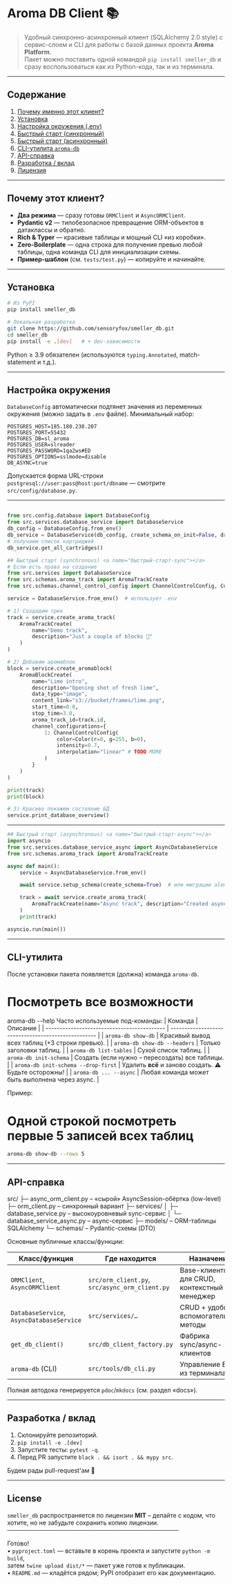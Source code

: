 # Aroma DB Client 📚

> Удобный синхронно-асинхронный клиент (SQLAlchemy 2.0 style) с сервис-слоем и CLI для работы
> с базой данных проекта **Aroma Platform**.  
> Пакет можно поставить одной командой `pip install smeller_db`
> и сразу воспользоваться как из Python-кода, так и из терминала.

---

## Содержание

1. [Почему именно этот клиент?](#почему-этот-клиент)
2. [Установка](#установка)
3. [Настройка окружения (.env)](#настройка-окружения)
4. [Быстрый старт (синхронный)](#быстрый-старт-sync)
5. [Быстрый старт (асинхронный)](#быстрый-старт-async)
6. [CLI-утилита `aroma-db`](#cli-утилита)
7. [API-справка](#api-справка)
8. [Разработка / вклад](#разработка--вклад)
9. [Лицензия](#license)

---

## Почему этот клиент?

* **Два режима** — сразу готовы `ORMClient` и `AsyncORMClient`.
* **Pydantic v2** — типобезопасное превращение ORM-объектов в датаклассы и обратно.
* **Rich & Typer** — красивые таблицы и мощный CLI «из коробки».
* **Zero-Boilerplate** — одна строка для получения превью любой таблицы,
  одна команда CLI для инициализации схемы.
* **Пример-шаблон** (см. `tests/test.py`) — копируйте и начинайте.

---

## Установка

```bash
# Из PyPI
pip install smeller_db

# Локальная разработка
git clone https://github.com/sensoryfox/smeller_db.git
cd smeller_db
pip install -e .[dev]   # + dev-зависимости
```
Python ≥ 3.9 обязателен (используются `typing.Annotated`, match-statement и т.д.).

---

## Настройка окружения

`DatabaseConfig` автоматически подтянет значения из переменных окружения
(можно задать в `.env` файле). Минимальный набор:

```
POSTGRES_HOST=185.180.230.207
POSTGRES_PORT=55432
POSTGRES_DB=sl_aroma
POSTGRES_USER=slreader
POSTGRES_PASSWORD=1qa2ws#ED
POSTGRES_OPTIONS=sslmode=disable  
DB_ASYNC=true
```

Допускается форма URL-строки `postgresql://user:pass@host:port/dbname` — смотрите
`src/config/database.py`.

---
```py

from src.config.database import DatabaseConfig
from src.services.database_service import DatabaseService
db_config = DatabaseConfig.from_env()
db_service = DatabaseService(db_config, create_schema_on_init=False, drop_all_on_init=False)
# получаем список картриджей
db_service.get_all_cartridges()

## Быстрый старт (synchronous) <a name="быстрый-старт-sync"></a>
# Если есть права на создание
from src.services import DatabaseService
from src.schemas.aroma_track import AromaTrackCreate
from src.schemas.channel_control_config import ChannelControlConfig, Color

service = DatabaseService.from_env()  # использует .env

# 1) Создадим трек
track = service.create_aroma_track(
    AromaTrackCreate(
        name="Demo track",
        description="Just a couple of blocks 🙂"
    )
)

# 2) Добавим аромаблок
block = service.create_aromablock(
    AromaBlockCreate(
        name="Lime intro",
        description="Opening shot of fresh lime",
        data_type="image",
        content_link="s3://bucket/frames/lime.png",
        start_time=0.0,
        stop_time=3.0,
        aroma_track_id=track.id,
        channel_configurations={
            1: ChannelControlConfig(
                color=Color(r=0, g=255, b=0),
                intensity=0.7,
                interpolation="linear" # TODO MORE
            )
        }
    )
)

print(track)
print(block)

# 3) Красиво покажем состояние БД
service.print_database_overview()
```
---
```py
## Быстрый старт (asynchronous) <a name="быстрый-старт-async"></a>
import asyncio
from src.services.database_service_async import AsyncDatabaseService
from src.schemas.aroma_track import AromaTrackCreate

async def main():
    service = AsyncDatabaseService.from_env()

    await service.setup_schema(create_schema=True)  # или миграции alembic

    track = await service.create_aroma_track(
        AromaTrackCreate(name="Async track", description="Created asynchronously")
    )
    print(track)

asyncio.run(main())
```
---

## CLI-утилита <a name="cli-утилита"></a>

После установки пакета появляется (должна) команда `aroma-db`.
# Посмотреть все возможности
aroma-db --help
Часто используемые под-команды:
| Команда | Описание |
| ------------------------------------------- | --------------------------------------------------- |
| `aroma-db show-db` | Красивый вывод всех таблиц (+3 строки превью). |
| `aroma-db show-db --headers` | Только заголовки таблиц. |
| `aroma-db list-tables` | Сухой список таблиц. |
| `aroma-db init-schema` | Создать (если нужно – пересоздать) все таблицы. |
| `aroma-db init-schema --drop-first` | Удалить **всё** и заново создать. ⚠ Будьте осторожны! |
| `aroma-db ... --async` | Любая команда может быть выполнена через async. |

Пример:
# Одной строкой посмотреть первые 5 записей всех таблиц

```bash
aroma-db show-db --rows 5
```

---

## API-справка

src/
├─ async_orm_client.py        – «сырой» AsyncSession-обёртка (low-level)
├─ orm_client.py              – синхронный вариант
├─ services/
│    ├─ database_service.py   – высокоуровневый sync-сервис
│    └─ database_service_async.py – async-сервис
├─ models/                    – ORM-таблицы SQLAlchemy
└─ schemas/                   – Pydantic-схемы (DTO)

Основные публичные классы/функции:

| Класс/функция | Где находится | Назначение |
| ---------------------------------------- | -------------------------------------- | ------------ |
| `ORMClient`, `AsyncORMClient` | `src/orm_client.py`, `src/async_orm_client.py` | Base-клиенты для CRUD, контекстный менеджер |
| `DatabaseService`, `AsyncDatabaseService` | `src/services/…` | CRUD + удобные вспомогательные методы |
| `get_db_client()` | `src/db_client_factory.py` | Фабрика sync/async-клиентов |
| `aroma-db` (CLI) | `src/tools/db_cli.py` | Управление БД из терминала |

Полная автодока генерируется `pdoc`/`mkdocs` (см. раздел «docs»).

---

## Разработка / вклад

1. Склонируйте репозиторий.
2. `pip install -e .[dev]`
3. Запустите тесты: `pytest -q`.
4. Перед PR запустите `black . && isort . && mypy src`.

Будем рады pull-request'ам 🚀

---

## License

`smeller_db` распространяется по лицензии **MIT** – делайте с кодом, что хотите,
но не забудьте сохранить копию лицензии.
────────────────────────────────────────

Готово!  
• `pyproject.toml` — вставьте в корень проекта и запустите `python -m build`,  
  затем `twine upload dist/*` — пакет уже готов к публикации.  
• `README.md` — кладётся рядом; PyPI отобразит его как документацию.  
